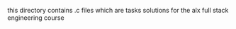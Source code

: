 this directory contains .c files which are tasks solutions for the alx full stack engineering course

